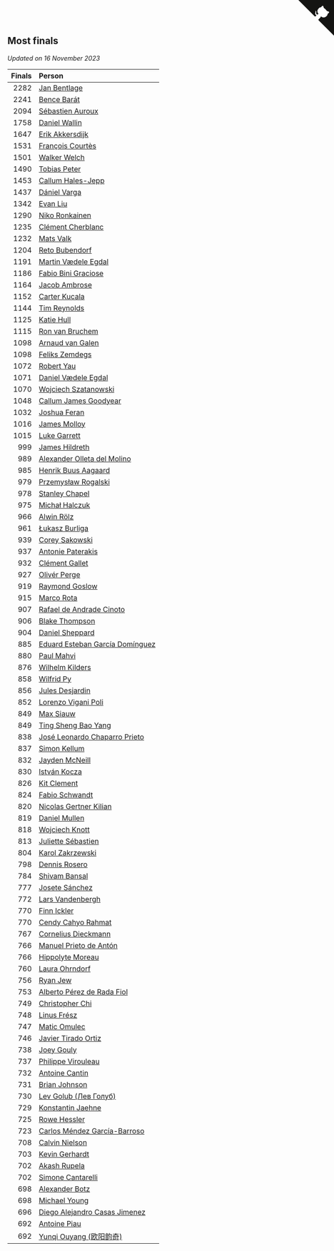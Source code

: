 ## Most finals

*Updated on 16 November 2023*

| Finals | Person |
| ---: | :--- |
| 2282 | [Jan Bentlage](https://www.worldcubeassociation.org/persons/2010BENT01) |
| 2241 | [Bence Barát](https://www.worldcubeassociation.org/persons/2008BARA01) |
| 2094 | [Sébastien Auroux](https://www.worldcubeassociation.org/persons/2008AURO01) |
| 1758 | [Daniel Wallin](https://www.worldcubeassociation.org/persons/2013WALL03) |
| 1647 | [Erik Akkersdijk](https://www.worldcubeassociation.org/persons/2005AKKE01) |
| 1531 | [François Courtès](https://www.worldcubeassociation.org/persons/2008COUR01) |
| 1501 | [Walker Welch](https://www.worldcubeassociation.org/persons/2011WELC01) |
| 1490 | [Tobias Peter](https://www.worldcubeassociation.org/persons/2014PETE03) |
| 1453 | [Callum Hales-Jepp](https://www.worldcubeassociation.org/persons/2012HALE01) |
| 1437 | [Dániel Varga](https://www.worldcubeassociation.org/persons/2008VARG01) |
| 1342 | [Evan Liu](https://www.worldcubeassociation.org/persons/2009LIUE01) |
| 1290 | [Niko Ronkainen](https://www.worldcubeassociation.org/persons/2010RONK01) |
| 1235 | [Clément Cherblanc](https://www.worldcubeassociation.org/persons/2014CHER05) |
| 1232 | [Mats Valk](https://www.worldcubeassociation.org/persons/2007VALK01) |
| 1204 | [Reto Bubendorf](https://www.worldcubeassociation.org/persons/2012BUBE01) |
| 1191 | [Martin Vædele Egdal](https://www.worldcubeassociation.org/persons/2013EGDA02) |
| 1186 | [Fabio Bini Graciose](https://www.worldcubeassociation.org/persons/2010GRAC02) |
| 1164 | [Jacob Ambrose](https://www.worldcubeassociation.org/persons/2010AMBR01) |
| 1152 | [Carter Kucala](https://www.worldcubeassociation.org/persons/2015KUCA01) |
| 1144 | [Tim Reynolds](https://www.worldcubeassociation.org/persons/2005REYN01) |
| 1125 | [Katie Hull](https://www.worldcubeassociation.org/persons/2010HULL01) |
| 1115 | [Ron van Bruchem](https://www.worldcubeassociation.org/persons/2003BRUC01) |
| 1098 | [Arnaud van Galen](https://www.worldcubeassociation.org/persons/2006GALE01) |
| 1098 | [Feliks Zemdegs](https://www.worldcubeassociation.org/persons/2009ZEMD01) |
| 1072 | [Robert Yau](https://www.worldcubeassociation.org/persons/2009YAUR01) |
| 1071 | [Daniel Vædele Egdal](https://www.worldcubeassociation.org/persons/2013EGDA01) |
| 1070 | [Wojciech Szatanowski](https://www.worldcubeassociation.org/persons/2011SZAT01) |
| 1048 | [Callum James Goodyear](https://www.worldcubeassociation.org/persons/2012GOOD02) |
| 1032 | [Joshua Feran](https://www.worldcubeassociation.org/persons/2011FERA01) |
| 1016 | [James Molloy](https://www.worldcubeassociation.org/persons/2011MOLL01) |
| 1015 | [Luke Garrett](https://www.worldcubeassociation.org/persons/2017GARR05) |
| 999 | [James Hildreth](https://www.worldcubeassociation.org/persons/2009HILD01) |
| 989 | [Alexander Olleta del Molino](https://www.worldcubeassociation.org/persons/2008OLLE01) |
| 985 | [Henrik Buus Aagaard](https://www.worldcubeassociation.org/persons/2006BUUS01) |
| 979 | [Przemysław Rogalski](https://www.worldcubeassociation.org/persons/2013ROGA02) |
| 978 | [Stanley Chapel](https://www.worldcubeassociation.org/persons/2016CHAP04) |
| 975 | [Michał Halczuk](https://www.worldcubeassociation.org/persons/2006HALC01) |
| 966 | [Alwin Rölz](https://www.worldcubeassociation.org/persons/2016ROLZ01) |
| 961 | [Łukasz Burliga](https://www.worldcubeassociation.org/persons/2013BURL01) |
| 939 | [Corey Sakowski](https://www.worldcubeassociation.org/persons/2011SAKO01) |
| 937 | [Antonie Paterakis](https://www.worldcubeassociation.org/persons/2012PATE01) |
| 932 | [Clément Gallet](https://www.worldcubeassociation.org/persons/2004GALL02) |
| 927 | [Olivér Perge](https://www.worldcubeassociation.org/persons/2007PERG01) |
| 919 | [Raymond Goslow](https://www.worldcubeassociation.org/persons/2014GOSL01) |
| 915 | [Marco Rota](https://www.worldcubeassociation.org/persons/2009ROTA01) |
| 907 | [Rafael de Andrade Cinoto](https://www.worldcubeassociation.org/persons/2007CINO01) |
| 906 | [Blake Thompson](https://www.worldcubeassociation.org/persons/2010THOM03) |
| 904 | [Daniel Sheppard](https://www.worldcubeassociation.org/persons/2009SHEP01) |
| 885 | [Eduard Esteban García Domínguez](https://www.worldcubeassociation.org/persons/2011EDUA01) |
| 880 | [Paul Mahvi](https://www.worldcubeassociation.org/persons/2012MAHV01) |
| 876 | [Wilhelm Kilders](https://www.worldcubeassociation.org/persons/2010KILD02) |
| 858 | [Wilfrid Py](https://www.worldcubeassociation.org/persons/2016PYWI01) |
| 856 | [Jules Desjardin](https://www.worldcubeassociation.org/persons/2010DESJ01) |
| 852 | [Lorenzo Vigani Poli](https://www.worldcubeassociation.org/persons/2007POLI01) |
| 849 | [Max Siauw](https://www.worldcubeassociation.org/persons/2017SIAU02) |
| 849 | [Ting Sheng Bao Yang](https://www.worldcubeassociation.org/persons/2008BAOY01) |
| 838 | [José Leonardo Chaparro Prieto](https://www.worldcubeassociation.org/persons/2011CHAP01) |
| 837 | [Simon Kellum](https://www.worldcubeassociation.org/persons/2016KELL12) |
| 832 | [Jayden McNeill](https://www.worldcubeassociation.org/persons/2012MCNE01) |
| 830 | [István Kocza](https://www.worldcubeassociation.org/persons/2005KOCZ01) |
| 826 | [Kit Clement](https://www.worldcubeassociation.org/persons/2008CLEM01) |
| 824 | [Fabio Schwandt](https://www.worldcubeassociation.org/persons/2014SCHW02) |
| 820 | [Nicolas Gertner Kilian](https://www.worldcubeassociation.org/persons/2013GERT01) |
| 819 | [Daniel Mullen](https://www.worldcubeassociation.org/persons/2016MULL04) |
| 818 | [Wojciech Knott](https://www.worldcubeassociation.org/persons/2011KNOT01) |
| 813 | [Juliette Sébastien](https://www.worldcubeassociation.org/persons/2014SEBA01) |
| 804 | [Karol Zakrzewski](https://www.worldcubeassociation.org/persons/2014ZAKR01) |
| 798 | [Dennis Rosero](https://www.worldcubeassociation.org/persons/2010ROSE03) |
| 784 | [Shivam Bansal](https://www.worldcubeassociation.org/persons/2011BANS02) |
| 777 | [Josete Sánchez](https://www.worldcubeassociation.org/persons/2015SANC18) |
| 772 | [Lars Vandenbergh](https://www.worldcubeassociation.org/persons/2003VAND01) |
| 770 | [Finn Ickler](https://www.worldcubeassociation.org/persons/2012ICKL01) |
| 770 | [Cendy Cahyo Rahmat](https://www.worldcubeassociation.org/persons/2010RAHM02) |
| 767 | [Cornelius Dieckmann](https://www.worldcubeassociation.org/persons/2009DIEC01) |
| 766 | [Manuel Prieto de Antón](https://www.worldcubeassociation.org/persons/2015ANTO04) |
| 766 | [Hippolyte Moreau](https://www.worldcubeassociation.org/persons/2008MORE02) |
| 760 | [Laura Ohrndorf](https://www.worldcubeassociation.org/persons/2009OHRN01) |
| 756 | [Ryan Jew](https://www.worldcubeassociation.org/persons/2008JEWR01) |
| 753 | [Alberto Pérez de Rada Fiol](https://www.worldcubeassociation.org/persons/2011FIOL01) |
| 749 | [Christopher Chi](https://www.worldcubeassociation.org/persons/2014CHIC01) |
| 748 | [Linus Frész](https://www.worldcubeassociation.org/persons/2011FRES01) |
| 747 | [Matic Omulec](https://www.worldcubeassociation.org/persons/2010OMUL02) |
| 746 | [Javier Tirado Ortiz](https://www.worldcubeassociation.org/persons/2009TIRA01) |
| 738 | [Joey Gouly](https://www.worldcubeassociation.org/persons/2007GOUL01) |
| 737 | [Philippe Virouleau](https://www.worldcubeassociation.org/persons/2008VIRO01) |
| 732 | [Antoine Cantin](https://www.worldcubeassociation.org/persons/2010CANT02) |
| 731 | [Brian Johnson](https://www.worldcubeassociation.org/persons/2013JOHN10) |
| 730 | [Lev Golub (Лев Голуб)](https://www.worldcubeassociation.org/persons/2014HOLU01) |
| 729 | [Konstantin Jaehne](https://www.worldcubeassociation.org/persons/2015JAEH01) |
| 725 | [Rowe Hessler](https://www.worldcubeassociation.org/persons/2007HESS01) |
| 723 | [Carlos Méndez García-Barroso](https://www.worldcubeassociation.org/persons/2010GARC02) |
| 708 | [Calvin Nielson](https://www.worldcubeassociation.org/persons/2014NIEL03) |
| 703 | [Kevin Gerhardt](https://www.worldcubeassociation.org/persons/2013GERH01) |
| 702 | [Akash Rupela](https://www.worldcubeassociation.org/persons/2012RUPE01) |
| 702 | [Simone Cantarelli](https://www.worldcubeassociation.org/persons/2012CANT02) |
| 698 | [Alexander Botz](https://www.worldcubeassociation.org/persons/2013BOTZ01) |
| 698 | [Michael Young](https://www.worldcubeassociation.org/persons/2008YOUN02) |
| 696 | [Diego Alejandro Casas Jimenez](https://www.worldcubeassociation.org/persons/2014JIME05) |
| 692 | [Antoine Piau](https://www.worldcubeassociation.org/persons/2008PIAU01) |
| 692 | [Yunqi Ouyang (欧阳韵奇)](https://www.worldcubeassociation.org/persons/2007YUNQ01) |


<a href="https://github.com/jonatanklosko/wca_statistics" class="github-corner" aria-label="View source on Github"><svg width="80" height="80" viewBox="0 0 250 250" style="fill:#151513; color:#fff; position: absolute; top: 0; border: 0; right: 0;" aria-hidden="true"><path d="M0,0 L115,115 L130,115 L142,142 L250,250 L250,0 Z"></path><path d="M128.3,109.0 C113.8,99.7 119.0,89.6 119.0,89.6 C122.0,82.7 120.5,78.6 120.5,78.6 C119.2,72.0 123.4,76.3 123.4,76.3 C127.3,80.9 125.5,87.3 125.5,87.3 C122.9,97.6 130.6,101.9 134.4,103.2" fill="currentColor" style="transform-origin: 130px 106px;" class="octo-arm"></path><path d="M115.0,115.0 C114.9,115.1 118.7,116.5 119.8,115.4 L133.7,101.6 C136.9,99.2 139.9,98.4 142.2,98.6 C133.8,88.0 127.5,74.4 143.8,58.0 C148.5,53.4 154.0,51.2 159.7,51.0 C160.3,49.4 163.2,43.6 171.4,40.1 C171.4,40.1 176.1,42.5 178.8,56.2 C183.1,58.6 187.2,61.8 190.9,65.4 C194.5,69.0 197.7,73.2 200.1,77.6 C213.8,80.2 216.3,84.9 216.3,84.9 C212.7,93.1 206.9,96.0 205.4,96.6 C205.1,102.4 203.0,107.8 198.3,112.5 C181.9,128.9 168.3,122.5 157.7,114.1 C157.9,116.9 156.7,120.9 152.7,124.9 L141.0,136.5 C139.8,137.7 141.6,141.9 141.8,141.8 Z" fill="currentColor" class="octo-body"></path></svg></a><style>.github-corner:hover .octo-arm{animation:octocat-wave 560ms ease-in-out}@keyframes octocat-wave{0%,100%{transform:rotate(0)}20%,60%{transform:rotate(-25deg)}40%,80%{transform:rotate(10deg)}}@media (max-width:500px){.github-corner:hover .octo-arm{animation:none}.github-corner .octo-arm{animation:octocat-wave 560ms ease-in-out}}</style>
